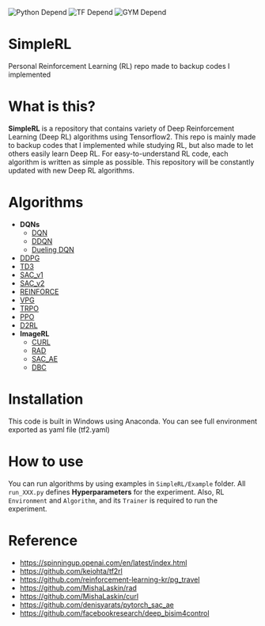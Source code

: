 ![Python Depend](https://img.shields.io/badge/Python-3.6-blue) ![TF Depend](https://img.shields.io/badge/TensorFlow-2.6-orange) ![GYM Depend](https://img.shields.io/badge/openai%2Fgym-0.17.3-green)

# SimpleRL
Personal Reinforcement Learning (RL) repo made to backup codes I implemented

# What is this?
**SimpleRL** is a repository that contains variety of Deep Reinforcement Learning (Deep RL) algorithms using Tensorflow2. This repo is mainly made to backup codes that I implemented while studying RL, but also made to let others easily learn Deep RL. For easy-to-understand RL code, each algorithm is written as simple as possible. This repository will be constantly updated with new Deep RL algorithms.   

# Algorithms
- **DQNs**<br>
  - [DQN](https://www.cs.toronto.edu/~vmnih/docs/dqn.pdf)
  - [DDQN](https://arxiv.org/pdf/1509.06461.pdf)
  - [Dueling DQN](https://arxiv.org/pdf/1511.06581.pdf)
- [DDPG](https://arxiv.org/pdf/1509.02971.pdf)
- [TD3](https://arxiv.org/pdf/1802.09477.pdf)
- [SAC_v1](https://arxiv.org/pdf/1801.01290.pdf)
- [SAC_v2](https://arxiv.org/pdf/1812.05905.pdf)
- [REINFORCE](https://link.springer.com/content/pdf/10.1007/BF00992696.pdf)
- [VPG](https://spinningup.openai.com/en/latest/algorithms/vpg.html)
- [TRPO](https://arxiv.org/pdf/1502.05477.pdf)
- [PPO](https://arxiv.org/pdf/1707.06347.pdf)
- [D2RL](https://arxiv.org/pdf/2010.09163.pdf)
- **ImageRL**<br>
  - [CURL](https://arxiv.org/pdf/2004.04136.pdf)
  - [RAD](https://arxiv.org/pdf/2004.14990.pdf)
  - [SAC_AE](https://arxiv.org/pdf/1910.01741.pdf)
  - [DBC](https://arxiv.org/pdf/2006.10742.pdf)
  
# Installation
This code is built in Windows using Anaconda. You can see full environment exported as yaml file (tf2.yaml)   

# How to use
You can run algorithms by using examples in `SimpleRL/Example` folder. All `run_XXX.py` defines **Hyperparameters** for the experiment.
Also, RL `Environment` and `Algorithm`, and its `Trainer` is required to run the experiment.


# Reference
- https://spinningup.openai.com/en/latest/index.html
- https://github.com/keiohta/tf2rl
- https://github.com/reinforcement-learning-kr/pg_travel
- https://github.com/MishaLaskin/rad
- https://github.com/MishaLaskin/curl
- https://github.com/denisyarats/pytorch_sac_ae
- https://github.com/facebookresearch/deep_bisim4control
